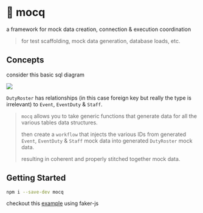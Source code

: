 # 🧪 mocq

a framework for mock data creation, connection & execution coordination

>  for test scaffolding, mock data generation, database loads, etc.

## Concepts

consider this basic sql diagram

![](https://i.stack.imgur.com/96pFU.png)

`DutyRoster` has relationships (in this case foreign key but really the type is irrelevant) to `Event`, `EventDuty` & `Staff`.

> `mocq` allows you to take generic functions that generate data for all the various tables data structures. 
>
> then create a `workflow` that injects the various IDs from generated `Event`, `EventDuty` & `Staff` mock data into generated `DutyRoster` mock data.
>
> resulting in coherent and properly stitched together mock data.

## Getting Started

```bash
npm i --save-dev mocq
```

checkout this [example](https://github.com/nxzq/mocq/blob/main/example/sql-data-load.ts) using faker-js